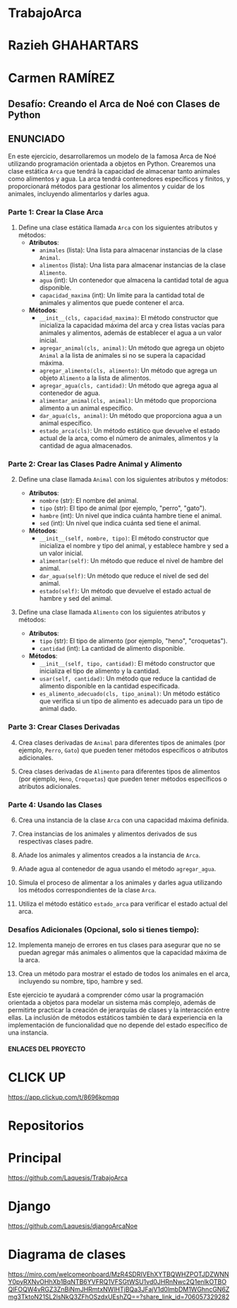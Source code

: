 # TrabajoArca
# Razieh GHAHARTARS
# Carmen RAMÍREZ
## Desafío: Creando el Arca de Noé con Clases de Python
## ENUNCIADO 
En este ejercicio, desarrollaremos un modelo de la famosa Arca de Noé utilizando programación orientada a objetos en Python. Crearemos una clase estática `Arca` que tendrá la capacidad de almacenar tanto animales como alimentos y agua. La arca tendrá contenedores específicos y finitos, y proporcionará métodos para gestionar los alimentos y cuidar de los animales, incluyendo alimentarlos y darles agua. 

### Parte 1: Crear la Clase Arca

1. Define una clase estática llamada `Arca` con los siguientes atributos y métodos:
   - **Atributos**:
     - `animales` (lista): Una lista para almacenar instancias de la clase `Animal`.
     - `alimentos` (lista): Una lista para almacenar instancias de la clase `Alimento`.
     - `agua` (int): Un contenedor que almacena la cantidad total de agua disponible.
     - `capacidad_maxima` (int): Un límite para la cantidad total de animales y alimentos que puede contener el arca.
   - **Métodos**:
     - `__init__(cls, capacidad_maxima)`: El método constructor que inicializa la capacidad máxima del arca y crea listas vacías para animales y alimentos, además de establecer el agua a un valor inicial.
     - `agregar_animal(cls, animal)`: Un método que agrega un objeto `Animal` a la lista de animales si no se supera la capacidad máxima.
     - `agregar_alimento(cls, alimento)`: Un método que agrega un objeto `Alimento` a la lista de alimentos.
     - `agregar_agua(cls, cantidad)`: Un método que agrega agua al contenedor de agua.
     - `alimentar_animal(cls, animal)`: Un método que proporciona alimento a un animal específico.
     - `dar_agua(cls, animal)`: Un método que proporciona agua a un animal específico.
     - `estado_arca(cls)`: Un método estático que devuelve el estado actual de la arca, como el número de animales, alimentos y la cantidad de agua almacenados.

### Parte 2: Crear las Clases Padre Animal y Alimento

2. Define una clase llamada `Animal` con los siguientes atributos y métodos:
   - **Atributos**:
     - `nombre` (str): El nombre del animal.
     - `tipo` (str): El tipo de animal (por ejemplo, "perro", "gato").
     - `hambre` (int): Un nivel que indica cuánta hambre tiene el animal.
     - `sed` (int): Un nivel que indica cuánta sed tiene el animal.
   - **Métodos**:
     - `__init__(self, nombre, tipo)`: El método constructor que inicializa el nombre y tipo del animal, y establece hambre y sed a un valor inicial.
     - `alimentar(self)`: Un método que reduce el nivel de hambre del animal.
     - `dar_agua(self)`: Un método que reduce el nivel de sed del animal.
     - `estado(self)`: Un método que devuelve el estado actual de hambre y sed del animal.

3. Define una clase llamada `Alimento` con los siguientes atributos y métodos:
   - **Atributos**:
     - `tipo` (str): El tipo de alimento (por ejemplo, "heno", "croquetas").
     - `cantidad` (int): La cantidad de alimento disponible.
   - **Métodos**:
     - `__init__(self, tipo, cantidad)`: El método constructor que inicializa el tipo de alimento y la cantidad.
     - `usar(self, cantidad)`: Un método que reduce la cantidad de alimento disponible en la cantidad especificada.
     - `es_alimento_adecuado(cls, tipo_animal)`: Un método estático que verifica si un tipo de alimento es adecuado para un tipo de animal dado.

### Parte 3: Crear Clases Derivadas

4. Crea clases derivadas de `Animal` para diferentes tipos de animales (por ejemplo, `Perro`, `Gato`) que pueden tener métodos específicos o atributos adicionales.

5. Crea clases derivadas de `Alimento` para diferentes tipos de alimentos (por ejemplo, `Heno`, `Croquetas`) que pueden tener métodos específicos o atributos adicionales.

### Parte 4: Usando las Clases

6. Crea una instancia de la clase `Arca` con una capacidad máxima definida.

7. Crea instancias de los animales y alimentos derivados de sus respectivas clases padre.

8. Añade los animales y alimentos creados a la instancia de `Arca`.

9. Añade agua al contenedor de agua usando el método `agregar_agua`.

10. Simula el proceso de alimentar a los animales y darles agua utilizando los métodos correspondientes de la clase `Arca`.

11. Utiliza el método estático `estado_arca` para verificar el estado actual del arca.

### Desafíos Adicionales (Opcional, solo si tienes tiempo):

12. Implementa manejo de errores en tus clases para asegurar que no se puedan agregar más animales o alimentos que la capacidad máxima de la arca.

13. Crea un método para mostrar el estado de todos los animales en el arca, incluyendo su nombre, tipo, hambre y sed.

Este ejercicio te ayudará a comprender cómo usar la programación orientada a objetos para modelar un sistema más complejo, además de permitirte practicar la creación de jerarquías de clases y la interacción entre ellas. La inclusión de métodos estáticos también te dará experiencia en la implementación de funcionalidad que no depende del estado específico de una instancia.

#### ENLACES DEL PROYECTO
# CLICK UP
https://app.clickup.com/t/8696kpmqq

# Repositorios
# Principal
https://github.com/Laquesis/TrabajoArca
# Django
https://github.com/Laquesis/djangoArcaNoe

# Diagrama de clases
https://miro.com/welcomeonboard/MzR4SDRIVEhXYTBQWHZPOTJDZWNNY0pyRXNvOHhXb1BqNTB6YVFRQ1VFSGtWSU1vd0JHRnNwc2Q1enlkOTBOQlFOQW4vRGZ3ZnBiNmJHRmtxNWlHTjBQa3JFajV1d0lmbDM1WGhncGN6Zmg3TktoN21SL2lsNkQ3ZFhOSzdxUEshZQ==?share_link_id=706057329282






